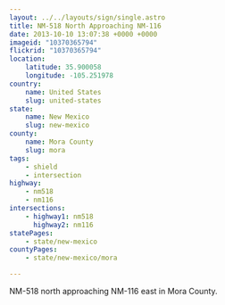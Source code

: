 ```yaml
---
layout: ../../layouts/sign/single.astro
title: NM-518 North Approaching NM-116
date: 2013-10-10 13:07:38 +0000 +0000
imageid: "10370365794"
flickrid: "10370365794"
location:
    latitude: 35.900058
    longitude: -105.251978
country:
    name: United States
    slug: united-states
state:
    name: New Mexico
    slug: new-mexico
county:
    name: Mora County
    slug: mora
tags:
    - shield
    - intersection
highway:
    - nm518
    - nm116
intersections:
    - highway1: nm518
      highway2: nm116
statePages:
    - state/new-mexico
countyPages:
    - state/new-mexico/mora

---
```

NM-518 north approaching NM-116 east in Mora County.